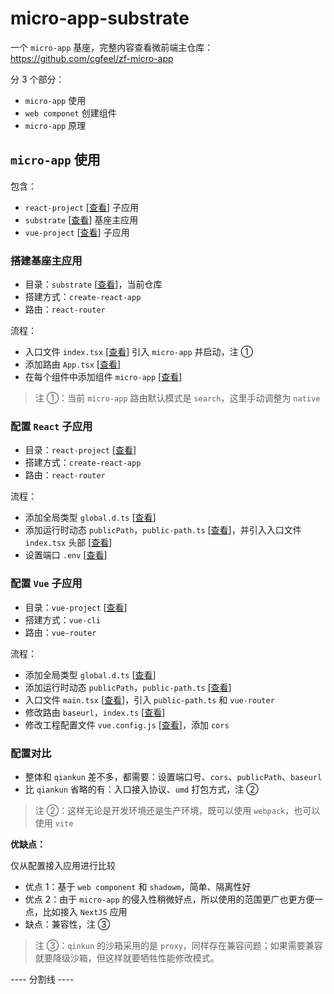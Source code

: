 # micro-app-substrate

一个 `micro-app` 基座，完整内容查看微前端主仓库：https://github.com/cgfeel/zf-micro-app

分 3 个部分：

- `micro-app` 使用
- `web componet` 创建组件
- `micro-app` 原理

## `micro-app` 使用

包含：

- `react-project` [[查看](https://github.com/cgfeel/micro-app-react-project)] 子应用
- `substrate` [[查看](https://github.com/cgfeel/micro-app-substrate)] 基座主应用
- `vue-project` [[查看](https://github.com/cgfeel/micro-app-vue-project)] 子应用

### 搭建基座主应用

- 目录：`substrate` [[查看](https://github.com/cgfeel/micro-app-substrate)]，当前仓库
- 搭建方式：`create-react-app`
- 路由：`react-router`

流程：

- 入口文件 `index.tsx` [[查看](https://github.com/cgfeel/micro-app-substrate/blob/main/src/index.tsx)] 引入 `micro-app` 并启动，注 ①
- 添加路由 `App.tsx` [[查看](https://github.com/cgfeel/micro-app-substrate/blob/main/src/App.tsx)]
- 在每个组件中添加组件 `micro-app` [[查看](https://github.com/cgfeel/micro-app-substrate/tree/main/src/page)]

> 注 ①：当前 `micro-app` 路由默认模式是 `search`，这里手动调整为 `native`

### 配置 `React` 子应用

- 目录：`react-project` [[查看](https://github.com/cgfeel/micro-app-react-project)]
- 搭建方式：`create-react-app`
- 路由：`react-router`

流程：

- 添加全局类型 `global.d.ts` [[查看](https://github.com/cgfeel/micro-app-react-project/blob/main/src/globals.d.ts)]
- 添加运行时动态 `publicPath`，`public-path.ts` [[查看](https://github.com/cgfeel/micro-app-react-project/blob/main/src/public-path.ts)]，并引入入口文件 `index.tsx` 头部 [[查看](https://github.com/cgfeel/micro-app-react-project/blob/main/src/index.tsx)]
- 设置端口 `.env` [[查看](https://github.com/cgfeel/micro-app-react-project/blob/main/.env)]

### 配置 `Vue` 子应用

- 目录：`vue-project` [[查看](https://github.com/cgfeel/micro-app-vue-project)]
- 搭建方式：`vue-cli`
- 路由：`vue-router`

流程：

- 添加全局类型 `global.d.ts` [[查看](https://github.com/cgfeel/micro-app-vue-project/blob/main/src/globals.d.ts)]
- 添加运行时动态 `publicPath`，`public-path.ts` [[查看](https://github.com/cgfeel/micro-app-vue-project/blob/main/src/public-path.ts)]
- 入口文件 `main.tsx` [[查看](https://github.com/cgfeel/micro-app-vue-project/blob/main/src/main.ts)]，引入 `public-path.ts` 和 `vue-router`
- 修改路由 `baseurl`，`index.ts` [[查看](https://github.com/cgfeel/micro-app-vue-project/blob/main/src/router/index.ts)]
- 修改工程配置文件 `vue.config.js` [[查看](https://github.com/cgfeel/micro-app-vue-project/blob/main/vue.config.js)]，添加 `cors`

### 配置对比

- 整体和 `qiankun` 差不多，都需要：设置端口号、`cors`、`publicPath`、`baseurl`
- 比 `qiankun` 省略的有：入口接入协议、`umd` 打包方式，注 ②

> 注 ②：这样无论是开发环境还是生产环境，既可以使用 `webpack`，也可以使用 `vite`

**优缺点：**

仅从配置接入应用进行比较

- 优点 1：基于 `web component` 和 `shadowm`，简单、隔离性好
- 优点 2：由于 `micro-app` 的侵入性稍微好点，所以使用的范围更广也更方便一点，比如接入 `NextJS` 应用
- 缺点：兼容性，注 ③

> 注 ③：`qinkun` 的沙箱采用的是 `proxy`，同样存在兼容问题；如果需要兼容就要降级沙箱，但这样就要牺牲性能修改模式。

---- 分割线 ----
